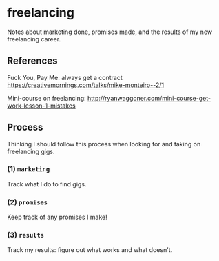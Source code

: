
# freelancing

Notes about marketing done, promises made, and the results of my new freelancing career.

## References

Fuck You, Pay Me: always get a contract
  https://creativemornings.com/talks/mike-monteiro--2/1

Mini-course on freelancing:
  http://ryanwaggoner.com/mini-course-get-work-lesson-1-mistakes

## Process

Thinking I should follow this process when looking for and taking on freelancing gigs.

### (1) `marketing`

Track what I do to find gigs.

### (2) `promises`

Keep track of any promises I make!

### (3) `results`

Track my results: figure out what works and what doesn't.


